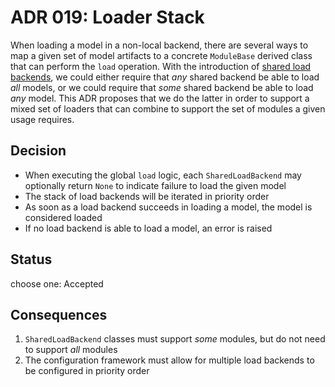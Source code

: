 # ADR 019: Loader Stack

When loading a model in a non-local backend, there are several ways to map a given set of model artifacts to a concrete `ModuleBase` derived class that can perform the `load` operation. With the introduction of [shared load backends](./018-shared-backends.md), we could either require that _any_ shared backend be able to load _all_ models, or we could require that _some_ shared backend be able to load _any_ model. This ADR proposes that we do the latter in order to support a mixed set of loaders that can combine to support the set of modules a given usage requires.

## Decision

* When executing the global `load` logic, each `SharedLoadBackend` may optionally return `None` to indicate failure to load the given model
* The stack of load backends will be iterated in priority order
* As soon as a load backend succeeds in loading a model, the model is considered loaded
* If no load backend is able to load a model, an error is raised


## Status

choose one: Accepted

## Consequences

1. `SharedLoadBackend` classes must support _some_ modules, but do not need to support _all_ modules
2. The configuration framework must allow for multiple load backends to be configured in priority order